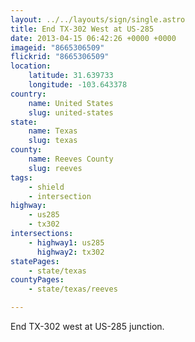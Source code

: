 ```yaml
---
layout: ../../layouts/sign/single.astro
title: End TX-302 West at US-285
date: 2013-04-15 06:42:26 +0000 +0000
imageid: "8665306509"
flickrid: "8665306509"
location:
    latitude: 31.639733
    longitude: -103.643378
country:
    name: United States
    slug: united-states
state:
    name: Texas
    slug: texas
county:
    name: Reeves County
    slug: reeves
tags:
    - shield
    - intersection
highway:
    - us285
    - tx302
intersections:
    - highway1: us285
      highway2: tx302
statePages:
    - state/texas
countyPages:
    - state/texas/reeves

---
```

End TX-302 west at US-285 junction.